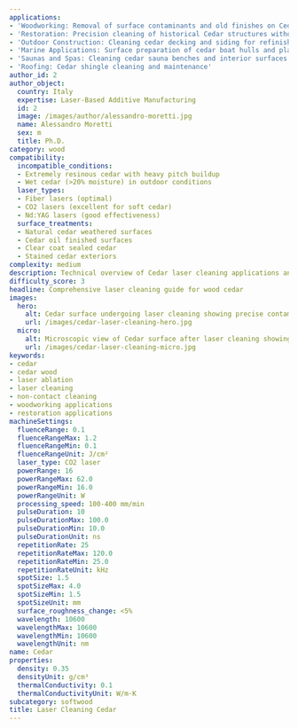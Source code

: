 ```yaml
---
applications:
- 'Woodworking: Removal of surface contaminants and old finishes on Cedar wood'
- 'Restoration: Precision cleaning of historical Cedar structures without damage'
- 'Outdoor Construction: Cleaning cedar decking and siding for refinishing'
- 'Marine Applications: Surface preparation of cedar boat hulls and planking'
- 'Saunas and Spas: Cleaning cedar sauna benches and interior surfaces'
- 'Roofing: Cedar shingle cleaning and maintenance'
author_id: 2
author_object:
  country: Italy
  expertise: Laser-Based Additive Manufacturing
  id: 2
  image: /images/author/alessandro-moretti.jpg
  name: Alessandro Moretti
  sex: m
  title: Ph.D.
category: wood
compatibility:
  incompatible_conditions:
  - Extremely resinous cedar with heavy pitch buildup
  - Wet cedar (>20% moisture) in outdoor conditions
  laser_types:
  - Fiber lasers (optimal)
  - CO2 lasers (excellent for soft cedar)
  - Nd:YAG lasers (good effectiveness)
  surface_treatments:
  - Natural cedar weathered surfaces
  - Cedar oil finished surfaces
  - Clear coat sealed cedar
  - Stained cedar exteriors
complexity: medium
description: Technical overview of Cedar laser cleaning applications and parameters
difficulty_score: 3
headline: Comprehensive laser cleaning guide for wood cedar
images:
  hero:
    alt: Cedar surface undergoing laser cleaning showing precise contamination removal
    url: /images/cedar-laser-cleaning-hero.jpg
  micro:
    alt: Microscopic view of Cedar surface after laser cleaning showing detailed surface structure
    url: /images/cedar-laser-cleaning-micro.jpg
keywords:
- cedar
- cedar wood
- laser ablation
- laser cleaning
- non-contact cleaning
- woodworking applications
- restoration applications
machineSettings:
  fluenceRange: 0.1
  fluenceRangeMax: 1.2
  fluenceRangeMin: 0.1
  fluenceRangeUnit: J/cm²
  laser_type: CO2 laser
  powerRange: 16
  powerRangeMax: 62.0
  powerRangeMin: 16.0
  powerRangeUnit: W
  processing_speed: 100-400 mm/min
  pulseDuration: 10
  pulseDurationMax: 100.0
  pulseDurationMin: 10.0
  pulseDurationUnit: ns
  repetitionRate: 25
  repetitionRateMax: 120.0
  repetitionRateMin: 25.0
  repetitionRateUnit: kHz
  spotSize: 1.5
  spotSizeMax: 4.0
  spotSizeMin: 1.5
  spotSizeUnit: mm
  surface_roughness_change: <5%
  wavelength: 10600
  wavelengthMax: 10600
  wavelengthMin: 10600
  wavelengthUnit: nm
name: Cedar
properties:
  density: 0.35
  densityUnit: g/cm³
  thermalConductivity: 0.1
  thermalConductivityUnit: W/m·K
subcategory: softwood
title: Laser Cleaning Cedar
---
```

